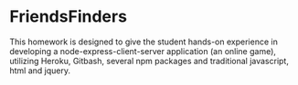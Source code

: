 # FriendsFinders

This homework is designed to give the student hands-on experience in developing a node-express-client-server application (an online game), utilizing Heroku, Gitbash, several npm packages and traditional javascript, html and jquery. 
